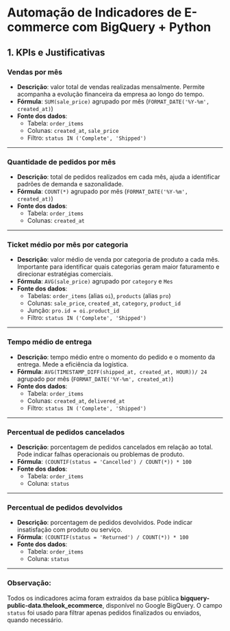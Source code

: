 # Automação de Indicadores de E-commerce com BigQuery + Python


## 1. KPIs e Justificativas

### **Vendas por mês**

* **Descrição**: valor total de vendas realizadas mensalmente. Permite acompanha a evolução financeira da empresa ao longo do tempo.
* **Fórmula**: `SUM(sale_price)` agrupado por mês (`FORMAT_DATE('%Y-%m', created_at)`)
* **Fonte dos dados**:
  * Tabela: `order_items`
  * Colunas: `created_at`, `sale_price`
  * Filtro: `status IN ('Complete', 'Shipped')`

---

### **Quantidade de pedidos por mês**

* **Descrição**: total de pedidos realizados em cada mês, ajuda a identificar padrões de demanda e sazonalidade.
* **Fórmula**: `COUNT(*)` agrupado por mês (`FORMAT_DATE('%Y-%m', created_at)`)
* **Fonte dos dados**:
  * Tabela: `order_items`
  * Colunas: `created_at`

---

### **Ticket médio por mês por categoria**

* **Descrição**: valor médio de venda por categoria de produto a cada mês. Importante para identificar quais categorias geram maior faturamento e direcionar estratégias comerciais.
* **Fórmula**: `AVG(sale_price)` agrupado por `category` e `Mes`
* **Fonte dos dados**:
  * Tabelas: `order_items` (alias `oi`), `products` (alias `pro`)
  * Colunas: `sale_price`, `created_at`, `category`, `product_id`
  * Junção: `pro.id = oi.product_id`
  * Filtro: `status IN ('Complete', 'Shipped')`

---

### **Tempo médio de entrega**

* **Descrição**: tempo médio entre o momento do pedido e o momento da entrega. Mede a eficiência da logística.
* **Fórmula**: `AVG(TIMESTAMP_DIFF(shipped_at, created_at, HOUR))/ 24` agrupado por mês (`FORMAT_DATE('%Y-%m', created_at)`)
* **Fonte dos dados**:
  * Tabela: `order_items`
  * Colunas: `created_at`, `delivered_at`
  * Filtro: `status IN ('Complete', 'Shipped')`

---

### **Percentual de pedidos cancelados**

* **Descrição**: porcentagem de pedidos cancelados em relação ao total. Pode indicar falhas operacionais ou problemas de produto.
* **Fórmula**: `(COUNTIF(status = 'Cancelled') / COUNT(*)) * 100`
* **Fonte dos dados**:
  * Tabela: `order_items`
  * Coluna: `status`

---

### **Percentual de pedidos devolvidos**

* **Descrição**: porcentagem de pedidos devolvidos. Pode indicar insatisfação com produto ou serviço.
* **Fórmula**: `(COUNTIF(status = 'Returned') / COUNT(*)) * 100`
* **Fonte dos dados**:
  * Tabela: `order_items`
  * Coluna: `status`

---

### Observação:

Todos os indicadores acima foram extraídos da base pública **bigquery-public-data.thelook_ecommerce**, disponível no Google BigQuery. O campo `status` foi usado para filtrar apenas pedidos finalizados ou enviados, quando necessário.
